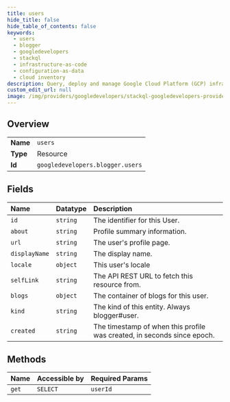```yaml
---
title: users
hide_title: false
hide_table_of_contents: false
keywords:
  - users
  - blogger
  - googledevelopers    
  - stackql
  - infrastructure-as-code
  - configuration-as-data
  - cloud inventory
description: Query, deploy and manage Google Cloud Platform (GCP) infrastructure and resources using SQL
custom_edit_url: null
image: /img/providers/googledevelopers/stackql-googledevelopers-provider-featured-image.png
---
```

  
    

## Overview
<table><tbody>
<tr><td><b>Name</b></td><td><code>users</code></td></tr>
<tr><td><b>Type</b></td><td>Resource</td></tr>
<tr><td><b>Id</b></td><td><code>googledevelopers.blogger.users</code></td></tr>
</tbody></table>

## Fields
| Name | Datatype | Description |
|:-----|:---------|:------------|
| `id` | `string` | The identifier for this User. |
| `about` | `string` | Profile summary information. |
| `url` | `string` | The user's profile page. |
| `displayName` | `string` | The display name. |
| `locale` | `object` | This user's locale |
| `selfLink` | `string` | The API REST URL to fetch this resource from. |
| `blogs` | `object` | The container of blogs for this user. |
| `kind` | `string` | The kind of this entity. Always blogger#user. |
| `created` | `string` | The timestamp of when this profile was created, in seconds since epoch. |
## Methods
| Name | Accessible by | Required Params |
|:-----|:--------------|:----------------|
| `get` | `SELECT` | `userId` |
